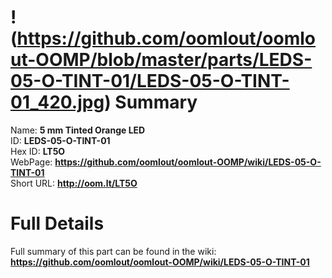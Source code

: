 
!(https://github.com/oomlout/oomlout-OOMP/blob/master/parts/LEDS-05-O-TINT-01/LEDS-05-O-TINT-01_420.jpg)
Summary
=================
  
Name: __5 mm Tinted Orange LED__    
ID: __LEDS-05-O-TINT-01__   
Hex ID: __LT5O__   
WebPage: __https://github.com/oomlout/oomlout-OOMP/wiki/LEDS-05-O-TINT-01__   
Short URL: __http://oom.lt/LT5O__   

Full Details
==========================
Full summary of this part can be found in the wiki:   
__https://github.com/oomlout/oomlout-OOMP/wiki/LEDS-05-O-TINT-01__    

